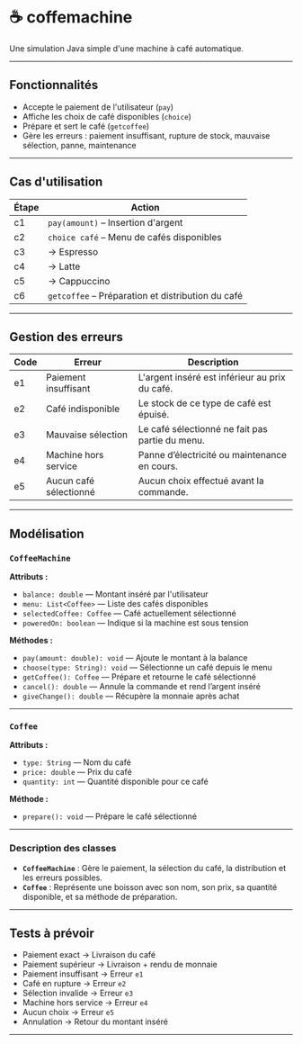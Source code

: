# ☕ coffemachine

Une simulation Java simple d'une machine à café automatique.

---

## Fonctionnalités

- Accepte le paiement de l'utilisateur (`pay`)
- Affiche les choix de café disponibles (`choice`)
- Prépare et sert le café (`getcoffee`)
- Gère les erreurs : paiement insuffisant, rupture de stock, mauvaise sélection, panne, maintenance

---

##  Cas d'utilisation

| Étape | Action                        |
|-------|-------------------------------|
| c1    | `pay(amount)` – Insertion d'argent |
| c2    | `choice café` – Menu de cafés disponibles |
| c3    | → Espresso                    |
| c4    | → Latte                       |
| c5    | → Cappuccino                  |
| c6    | `getcoffee` – Préparation et distribution du café |

---

##  Gestion des erreurs

| Code | Erreur                  | Description                                                                 |
|------|-------------------------|-----------------------------------------------------------------------------|
| e1   | Paiement insuffisant    | L'argent inséré est inférieur au prix du café.                             |
| e2   | Café indisponible       | Le stock de ce type de café est épuisé.                                    |
| e3   | Mauvaise sélection      | Le café sélectionné ne fait pas partie du menu.                            |
| e4   | Machine hors service    | Panne d’électricité ou maintenance en cours.                               |
| e5   | Aucun café sélectionné  | Aucun choix effectué avant la commande.                                    |

---

##  Modélisation

### `CoffeeMachine`

**Attributs :**
- `balance: double` — Montant inséré par l'utilisateur
- `menu: List<Coffee>` — Liste des cafés disponibles
- `selectedCoffee: Coffee` — Café actuellement sélectionné
- `poweredOn: boolean` — Indique si la machine est sous tension

**Méthodes :**
- `pay(amount: double): void` — Ajoute le montant à la balance
- `choose(type: String): void` — Sélectionne un café depuis le menu
- `getCoffee(): Coffee` — Prépare et retourne le café sélectionné
- `cancel(): double` — Annule la commande et rend l’argent inséré
- `giveChange(): double` — Récupère la monnaie après achat

---

### `Coffee`

**Attributs :**
- `type: String` — Nom du café
- `price: double` — Prix du café
- `quantity: int` — Quantité disponible pour ce café

**Méthode :**
- `prepare(): void` — Prépare le café sélectionné

---

###  Description des classes

- **`CoffeeMachine`** : Gère le paiement, la sélection du café, la distribution et les erreurs possibles.
- **`Coffee`** : Représente une boisson avec son nom, son prix, sa quantité disponible, et sa méthode de préparation.

---

##  Tests à prévoir

- Paiement exact → Livraison du café
- Paiement supérieur → Livraison + rendu de monnaie
- Paiement insuffisant → Erreur `e1`
- Café en rupture → Erreur `e2`
- Sélection invalide → Erreur `e3`
- Machine hors service → Erreur `e4`
- Aucun choix → Erreur `e5`
- Annulation → Retour du montant inséré

---



